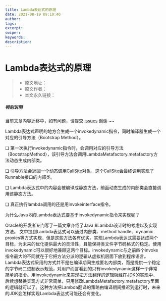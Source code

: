 ```yaml
---
title: Lambda表达式的原理
date: 2021-08-19 09:10:40
author:
tags:
excerpt:
swiper:
keywords:
description:
---
```


#  Lambda表达式的原理

> * 原文地址：[]()
> * 原文作者：[]()
> * 本文永久链接：[]()

##### **特别说明**

当前文章内容迁移中，如有问题，请提交 [issues](https://github.com/Starrier/starrier.github.io/issues) 谢谢 ~~

Lambda表达式声明的地方会生成一个invokedynamic指令，同时编译器生成一个对应的引导方法（Bootstrap Method）。

❏ 第一次执行invokedynamic指令时，会调用对应的引导方法（BootstrapMethod），该引导方法会调用LambdaMetafactory.metafactory方法动态生成内部类。

❏ 引导方法会返回一个动态调用CallSite对象，这个CallSite会最终调用实现了Runnable接口的内部类。

❏ Lambda表达式中的内容会被编译成静态方法，前面动态生成的内部类会直接调用该静态方法。

❏ 真正执行lambda调用的还是用invokeinterface指令。


为什么Java 8的Lambda表达式要基于invokedynamic指令来实现呢？

Oracle的开发者专门写了一篇文章介绍了Java 8Lambda设计时的考虑以及实现方法。
文中提到Lambda表达式可以通过内部类、method handle、dynamic proxies等方式实现，但是这些方法各有优劣。实现Lambda表达式需要达成两个目标，为未来的优化提供最大的灵活性，且能保持类文件字节码格式的稳定。使用invokedynamic可以很好地兼顾这两个目标。invokedynamic与之前四个invoke指令最大的不同就在于它把方法分派的逻辑从虚拟机层面下放到程序语言。Lambda表达式采用的方式并不是在编译期间生成匿名内部类，而是提供一个稳定的字节码二进制表示规范，对用户而言看到的只有invokedynamic这样一个非常简单的指令。用invokedynamic来实现把方法翻译的逻辑隐藏在JDK的实现中，后续想替换实现方式非常简单，只用修改LambdaMetafactory.metafactory里面的逻辑就可以了。这种方法把Lambda翻译的策略由编译期间推迟到运行时，未来的JDK会怎样实现Lambda表达式可能还会有变化。
